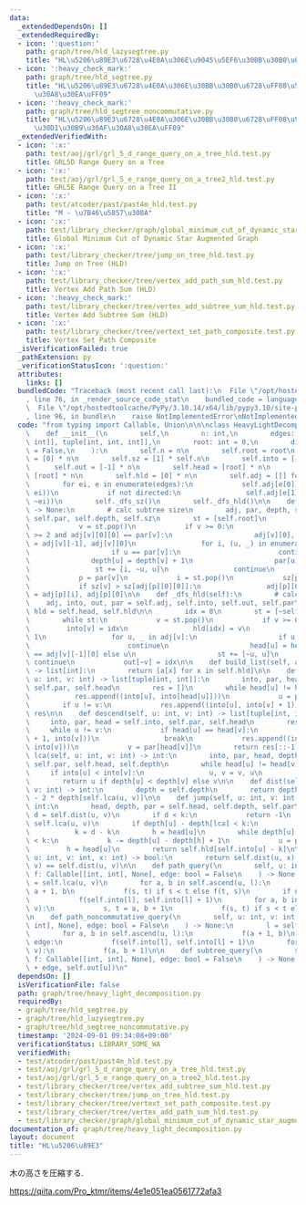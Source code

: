 ```yaml
---
data:
  _extendedDependsOn: []
  _extendedRequiredBy:
  - icon: ':question:'
    path: graph/tree/hld_lazysegtree.py
    title: "HL\u5206\u89E3\u6728\u4E0A\u306E\u9045\u5EF6\u30BB\u30B0\u6728"
  - icon: ':heavy_check_mark:'
    path: graph/tree/hld_segtree.py
    title: "HL\u5206\u89E3\u6728\u4E0A\u306E\u30BB\u30B0\u6728\uFF08\u53EF\u63DB\u30AF\
      \u30A8\u30EA\uFF09"
  - icon: ':heavy_check_mark:'
    path: graph/tree/hld_segtree_noncommutative.py
    title: "HL\u5206\u89E3\u6728\u4E0A\u306E\u30BB\u30B0\u6728\uFF08\u975E\u53EF\u63DB\
      \u30D1\u30B9\u30AF\u30A8\u30EA\uFF09"
  _extendedVerifiedWith:
  - icon: ':x:'
    path: test/aoj/grl/grl_5_d_range_query_on_a_tree_hld.test.py
    title: GRL5D Range Query on a Tree
  - icon: ':x:'
    path: test/aoj/grl/grl_5_e_range_query_on_a_tree2_hld.test.py
    title: GRL5E Range Query on a Tree II
  - icon: ':x:'
    path: test/atcoder/past/past4m_hld.test.py
    title: "M - \u7B46\u5857\u308A"
  - icon: ':x:'
    path: test/library_checker/graph/global_minimum_cut_of_dynamic_star_augmented_graph.test.py
    title: Global Minimum Cut of Dynamic Star Augmented Graph
  - icon: ':x:'
    path: test/library_checker/tree/jump_on_tree_hld.test.py
    title: Jump on Tree (HLD)
  - icon: ':x:'
    path: test/library_checker/tree/vertex_add_path_sum_hld.test.py
    title: Vertex Add Path Sum (HLD)
  - icon: ':heavy_check_mark:'
    path: test/library_checker/tree/vertex_add_subtree_sum_hld.test.py
    title: Vertex Add Subtree Sum (HLD)
  - icon: ':x:'
    path: test/library_checker/tree/vertext_set_path_composite.test.py
    title: Vertex Set Path Composite
  _isVerificationFailed: true
  _pathExtension: py
  _verificationStatusIcon: ':question:'
  attributes:
    links: []
  bundledCode: "Traceback (most recent call last):\n  File \"/opt/hostedtoolcache/PyPy/3.10.14/x64/lib/pypy3.10/site-packages/onlinejudge_verify/documentation/build.py\"\
    , line 76, in _render_source_code_stat\n    bundled_code = language.bundle(\n\
    \  File \"/opt/hostedtoolcache/PyPy/3.10.14/x64/lib/pypy3.10/site-packages/onlinejudge_verify/languages/python.py\"\
    , line 96, in bundle\n    raise NotImplementedError\nNotImplementedError\n"
  code: "from typing import Callable, Union\n\n\nclass HeavyLightDecomposition:\n\
    \    def __init__(\n        self,\n        n: int,\n        edges: list[Union[tuple[int,\
    \ int]], tuple[int, int, int]],\n        root: int = 0,\n        directed: bool\
    \ = False,\n    ):\n        self.n = n\n        self.root = root\n        self.depth\
    \ = [0] * n\n        self.sz = [1] * self.n\n        self.into = [-1] * n\n  \
    \      self.out = [-1] * n\n        self.head = [root] * n\n        self.par =\
    \ [root] * n\n        self.hld = [0] * n\n        self.adj = [[] for _ in range(n)]\n\
    \        for ei, e in enumerate(edges):\n            self.adj[e[0]].append((e[1],\
    \ ei))\n            if not directed:\n                self.adj[e[1]].append((e[0],\
    \ ~ei))\n        self._dfs_sz()\n        self._dfs_hld()\n\n    def _dfs_sz(self)\
    \ -> None:\n        # calc subtree size\n        adj, par, depth, sz = self.adj,\
    \ self.par, self.depth, self.sz\n        st = [self.root]\n        while st:\n\
    \            v = st.pop()\n            if v >= 0:\n                if len(adj[v])\
    \ >= 2 and adj[v][0][0] == par[v]:\n                    adj[v][0], adj[v][-1]\
    \ = adj[v][-1], adj[v][0]\n                for i, (u, _) in enumerate(adj[v]):\n\
    \                    if u == par[v]:\n                        continue\n     \
    \               depth[u] = depth[v] + 1\n                    par[u] = v\n    \
    \                st += [i, ~u, u]\n                continue\n            v = ~v\n\
    \            p = par[v]\n            i = st.pop()\n            sz[p] += sz[v]\n\
    \            if sz[v] > sz[adj[p][0][0]]:\n                adj[p][0], adj[p][i]\
    \ = adj[p][i], adj[p][0]\n\n    def _dfs_hld(self):\n        # calc hld\n    \
    \    adj, into, out, par = self.adj, self.into, self.out, self.par\n        head,\
    \ hld = self.head, self.hld\n\n        idx = 0\n        st = [~self.root, self.root]\n\
    \        while st:\n            v = st.pop()\n            if v >= 0:\n       \
    \         into[v] = idx\n                hld[idx] = v\n                idx +=\
    \ 1\n                for u, _ in adj[v]:\n                    if u == par[v]:\n\
    \                        continue\n                    head[u] = head[v] if u\
    \ == adj[v][-1][0] else u\n                    st += [~u, u]\n               \
    \ continue\n            out[~v] = idx\n\n    def build_list(self, a: list[int])\
    \ -> list[int]:\n        return [a[x] for x in self.hld]\n\n    def ascend(self,\
    \ u: int, v: int) -> list[tuple[int, int]]:\n        into, par, head = self.into,\
    \ self.par, self.head\n        res = []\n        while head[u] != head[v]:\n \
    \           res.append((into[u], into[head[u]]))\n            u = par[head[u]]\n\
    \        if u != v:\n            res.append((into[u], into[v] + 1))\n        return\
    \ res\n\n    def descend(self, u: int, v: int) -> list[tuple[int, int]]:\n   \
    \     into, par, head = self.into, self.par, self.head\n        res = []\n   \
    \     while u != v:\n            if head[u] == head[v]:\n                res.append((into[u]\
    \ + 1, into[v]))\n                break\n            res.append((into[head[v]],\
    \ into[v]))\n            v = par[head[v]]\n        return res[::-1]\n\n    def\
    \ lca(self, u: int, v: int) -> int:\n        into, par, head, depth = self.into,\
    \ self.par, self.head, self.depth\n        while head[u] != head[v]:\n       \
    \     if into[u] < into[v]:\n                u, v = v, u\n            u = par[head[u]]\n\
    \        return u if depth[u] < depth[v] else v\n\n    def dist(self, u: int,\
    \ v: int) -> int:\n        depth = self.depth\n        return depth[u] + depth[v]\
    \ - 2 * depth[self.lca(u, v)]\n\n    def jump(self, u: int, v: int, k: int) ->\
    \ int:\n        head, depth, par = self.head, self.depth, self.par\n\n       \
    \ d = self.dist(u, v)\n        if d < k:\n            return -1\n        lca =\
    \ self.lca(u, v)\n        if depth[u] - depth[lca] < k:\n            u = v\n \
    \           k = d - k\n        h = head[u]\n        while depth[u] - depth[h]\
    \ < k:\n            k -= depth[u] - depth[h] + 1\n            u = par[h]\n   \
    \         h = head[u]\n        return self.hld[self.into[u] - k]\n\n    def is_on_path(self,\
    \ u: int, v: int, x: int) -> bool:\n        return self.dist(u, x) + self.dist(x,\
    \ v) == self.dist(u, v)\n\n    def path_query(\n        self, u: int, v: int,\
    \ f: Callable[[int, int], None], edge: bool = False\n    ) -> None:\n        l\
    \ = self.lca(u, v)\n        for a, b in self.ascend(u, l):\n            s, t =\
    \ a + 1, b\n            f(s, t) if s < t else f(t, s)\n        if not edge:\n\
    \            f(self.into[l], self.into[l] + 1)\n        for a, b in self.descend(l,\
    \ v):\n            s, t = a, b + 1\n            f(s, t) if s < t else f(t, s)\n\
    \n    def path_noncommutative_query(\n        self, u: int, v: int, f: Callable[[int,\
    \ int], None], edge: bool = False\n    ) -> None:\n        l = self.lca(u, v)\n\
    \        for a, b in self.ascend(u, l):\n            f(a + 1, b)\n        if not\
    \ edge:\n            f(self.into[l], self.into[l] + 1)\n        for a, b in self.descend(l,\
    \ v):\n            f(a, b + 1)\n\n    def subtree_query(\n        self, u: int,\
    \ f: Callable[[int, int], None], edge: bool = False\n    ) -> None:\n        f(self.into[u]\
    \ + edge, self.out[u])\n"
  dependsOn: []
  isVerificationFile: false
  path: graph/tree/heavy_light_decomposition.py
  requiredBy:
  - graph/tree/hld_segtree.py
  - graph/tree/hld_lazysegtree.py
  - graph/tree/hld_segtree_noncommutative.py
  timestamp: '2024-09-01 09:34:08+09:00'
  verificationStatus: LIBRARY_SOME_WA
  verifiedWith:
  - test/atcoder/past/past4m_hld.test.py
  - test/aoj/grl/grl_5_d_range_query_on_a_tree_hld.test.py
  - test/aoj/grl/grl_5_e_range_query_on_a_tree2_hld.test.py
  - test/library_checker/tree/vertex_add_subtree_sum_hld.test.py
  - test/library_checker/tree/jump_on_tree_hld.test.py
  - test/library_checker/tree/vertext_set_path_composite.test.py
  - test/library_checker/tree/vertex_add_path_sum_hld.test.py
  - test/library_checker/graph/global_minimum_cut_of_dynamic_star_augmented_graph.test.py
documentation_of: graph/tree/heavy_light_decomposition.py
layout: document
title: "HL\u5206\u89E3"
---
```


木の高さを圧縮する.

https://qiita.com/Pro_ktmr/items/4e1e051ea0561772afa3


